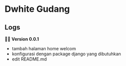 # Dwhite Gudang

## Logs

🚨📢 **Version 0.0.1**
- tambah halaman home welcom
- konfigurasi dengan package django yang dibutuhkan
- edit README.md